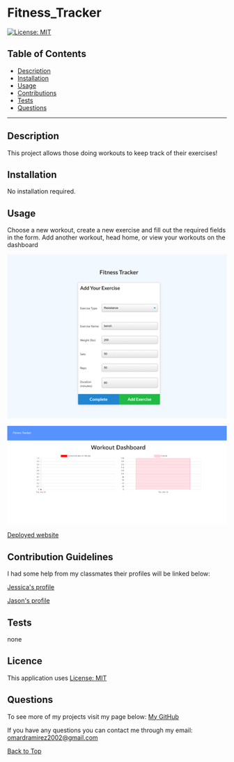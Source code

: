 # Fitness_Tracker

[![License: MIT](https://img.shields.io/badge/License-MIT-yellow.svg)](https://opensource.org/licenses/MIT)

## Table of Contents
 
* [Description](#Description "Goto Description")
* [Installation](#Installation "Goto Installation")
* [Usage](#Usage "Goto Usage")
* [Contributions](#Contributions "Goto Contributions")
* [Tests](#Tests "Goto Tests")
* [Questions](#Questions "Goto Questions")
- - - -


## Description

This project allows those doing workouts to keep track of their exercises!

## Installation
No installation required.

## Usage

Choose a new workout, create a new exercise and fill out the required fields in the form. Add another workout, head home, or view your workouts on the dashboard

![Application form](./Images/fitness_tracker_form.png)

![Application dashboard](./Images/FItness_dashboard.png)

[Deployed website](https://vast-everglades-56807.herokuapp.com/?id=61a6ead5eb8b17001691abb5)


## Contribution Guidelines

I had some help from my classmates their profiles will be linked below:

[Jessica's profile](https://github.com/jessicamcg)

[Jason's profile](https://github.com/jasonluxie)


## Tests

none


## Licence

This application uses [License: MIT](https://opensource.org/licenses/MIT)


## Questions

To see more of my projects visit my page below:
[My GitHub](https://github.com/BossyLemon0)

If you have any questions you can contact me through my email:
omardramirez2002@gmail.com

[Back to Top](#Note_Taker "Goto top")
